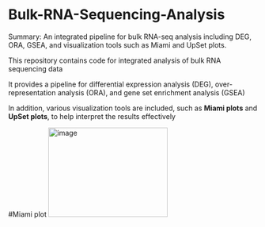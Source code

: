 # Bulk-RNA-Sequencing-Analysis
Summary: An integrated pipeline for bulk RNA-seq analysis including DEG, ORA, GSEA, and visualization tools such as Miami and UpSet plots.


This repository contains code for integrated analysis of bulk RNA sequencing data


It provides a pipeline for differential expression analysis (DEG), over-representation analysis (ORA), and gene set enrichment analysis (GSEA)  


In addition, various visualization tools are included, such as **Miami plots** and **UpSet plots**, to help interpret the results effectively





#Miami plot
<img width="241" height="180" alt="image" src="https://github.com/user-attachments/assets/a8c3b6e4-2d9a-4b32-9a6c-d53470569e09" />
